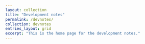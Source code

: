 ```yaml
---
layout: collection
title: "Development notes"
permalink: /devnotes/
collection: devnotes
entries_layout: grid
excerpt: "This is the home page for the development notes."
---
```



